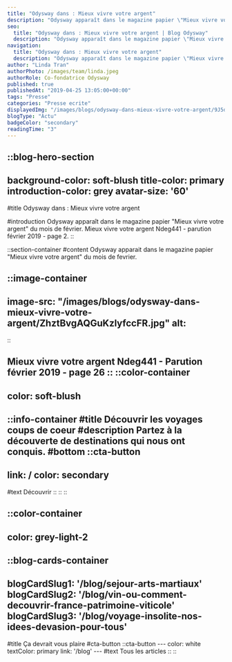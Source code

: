 ```yaml
---
title: "Odysway dans : Mieux vivre votre argent"
description: "Odysway apparaît dans le magazine papier \"Mieux vivre votre argent\" du mois de février. Mieux vivre votre argent Ndeg441 - parution février 2019 - page 2."
seo:
  title: "Odysway dans : Mieux vivre votre argent | Blog Odysway"
  description: "Odysway apparaît dans le magazine papier \"Mieux vivre votre argent\" du mois de février."
navigation:
  title: "Odysway dans : Mieux vivre votre argent"
  description: "Odysway apparaît dans le magazine papier \"Mieux vivre votre argent\" du mois de février. Mieux vivre votre argent Ndeg441 - parution février 2019 - page 2."
author: "Linda Tran"
authorPhoto: /images/team/linda.jpeg
authorRole: Co-fondatrice Odysway
published: true
publishedAt: "2019-04-25 13:05:00+00:00"
tags: "Presse"
categories: "Presse ecrite"
displayedImg: "/images/blogs/odysway-dans-mieux-vivre-votre-argent/9J5dCj3mTnWWh5tPqAjN.jpg"
blogType: "Actu"
badgeColor: "secondary"
readingTime: "3"
---
```


::blog-hero-section
---
background-color: soft-blush
title-color: primary
introduction-color: grey
avatar-size: '60'
---
#title
Odysway dans : Mieux vivre votre argent

#introduction
Odysway apparaît dans le magazine papier "Mieux vivre votre argent" du mois de février. Mieux vivre votre argent Ndeg441 - parution février 2019 - page 2.
::

::section-container
#content
Odysway apparait dans le magazine papier "Mieux vivre votre argent" du mois de fevrier.

  
  

::image-container
---
image-src: "/images/blogs/odysway-dans-mieux-vivre-votre-argent/ZhztBvgAQGuKzlyfccFR.jpg"
alt: 
---
::

Mieux vivre votre argent Ndeg441 - Parution février 2019 - page 26
::
::color-container
---
color: soft-blush
---
  ::info-container
  #title
  Découvrir les voyages coups de coeur
  #description
  Partez à la découverte de destinations qui nous ont conquis.
  #bottom
  ::cta-button
  ---
  link: /
  color: secondary
  ---
  #text
  Découvrir
  ::
  ::
::

::color-container
---
color: grey-light-2
---
  ::blog-cards-container
  ---
  blogCardSlug1: '/blog/sejour-arts-martiaux' 
  blogCardSlug2: '/blog/vin-ou-comment-decouvrir-france-patrimoine-viticole' 
  blogCardSlug3: '/blog/voyage-insolite-nos-idees-devasion-pour-tous' 
  ---
  #title
  Ça devrait vous plaire
  #cta-button
    ::cta-button
    ---
    color: white
    textColor: primary
    link: '/blog'
    ---
    #text
    Tous les  articles
    ::
  ::

